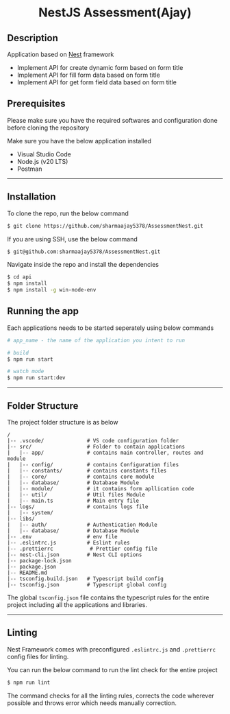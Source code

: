 <h1 align="center">NestJS Assessment(Ajay)</h1>

## Description

Application based on [Nest](https://github.com/nestjs/nest) framework

-	Implement API for create dynamic form based on form title
-	Implement API for fill form data based on form title
-	Implement API for get form field data based on form title

## Prerequisites

Please make sure you have the required softwares and configuration done before cloning the repository

Make sure you have the below application installed

- Visual Studio Code
- Node.js (v20 LTS)
- Postman

---

## Installation

To clone the repo, run the below command

```bash
$ git clone https://github.com/sharmaajay5378/AssessmentNest.git
```

If you are using SSH, use the below command

```bash
$ git@github.com:sharmaajay5378/AssessmentNest.git
```

Navigate inside the repo and install the dependencies

```bash
$ cd api
$ npm install
$ npm install -g win-node-env
```

## Running the app

Each applications needs to be started seperately using below commands

```bash
# app_name - the name of the application you intent to run

# build
$ npm run start

# watch mode
$ npm run start:dev
```

---

## Folder Structure

The project folder structure is as below

```
/
|-- .vscode/              # VS code configuration folder
|-- src/                  # Folder to contain applications
|   |-- app/              # contains main controller, routes and module
|   |-- config/           # contains Configuration files
|   |-- constants/        # contains constants files
|   |-- core/             # contains core module
|   |-- database/         # Database Module
|   |-- module/           # it contains form apllication code
|   |-- util/             # Util files Module
|   |-- main.ts           # Main entry file
|-- logs/                 # contains logs file
|   |-- system/
|-- libs/
|   |-- auth/             # Authentication Module
|   |-- database/         # Database Module
|-- .env                  # env file
|-- .eslintrc.js          # Eslint rules
|-- .prettierrc            # Prettier config file
|-- nest-cli.json         # Nest CLI options
|-- package-lock.json
|-- package.json
|-- README.md
|-- tsconfig.build.json   # Typescript build config
|-- tsconfig.json         # Typescript global config
```

The global `tsconfig.json` file contains the typescript rules for the entire project including all the applications and libraries. 

---

## Linting

Nest Framework comes with preconfigured `.eslintrc.js` and `.prettierrc` config files for linting.

You can run the below command to run the lint check for the entire project

```sh
$ npm run lint
```

The command checks for all the linting rules, corrects the code wherever possible and throws error which needs manually correction.

